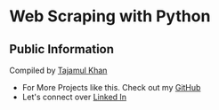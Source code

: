 # Web Scraping with Python

## Public Information

Compiled by [Tajamul Khan](https://github.com/tajamulk)
* For More Projects like this. Check out my [GitHub](https://github.com/tajamulk)
* Let's connect over [Linked In](https://www.linkedin.com/in/tajamulk/) 

